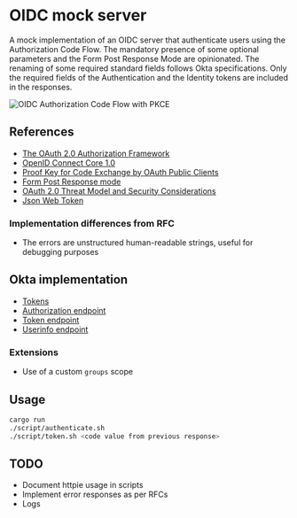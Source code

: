 # OIDC mock server

A mock implementation of an OIDC server that authenticate users using the
Authorization Code Flow. The mandatory presence of some optional parameters and
the Form Post Response Mode are opinionated. The renaming of some required
standard fields follows Okta specifications. Only the required fields of the
Authentication and the Identity tokens are included in the responses.

![OIDC Authorization Code Flow with PKCE](https://www.mermaidchart.com/raw/d4687c7d-49cc-44ad-86c4-668490ea6eca?theme=light&version=v0.1&format=svg)

## References

- [The OAuth 2.0 Authorization Framework](https://datatracker.ietf.org/doc/html/rfc6749)
- [OpenID Connect Core 1.0](https://openid.net/specs/openid-connect-core-1_0.html)
- [Proof Key for Code Exchange by OAuth Public Clients](https://datatracker.ietf.org/doc/html/rfc7636)
- [Form Post Response mode](https://openid.net/specs/oauth-v2-form-post-response-mode-1_0.html)
- [OAuth 2.0 Threat Model and Security Considerations](https://datatracker.ietf.org/doc/html/rfc6819)
- [Json Web Token](https://datatracker.ietf.org/doc/html/rfc7519)

### Implementation differences from RFC

- The errors are unstructured human-readable strings, useful for debugging
  purposes

## Okta implementation

- [Tokens](https://developer.okta.com/docs/api/openapi/okta-oauth/guides/overview/)
- [Authorization endpoint](https://developer.okta.com/docs/api/openapi/okta-oauth/oauth/tag/OrgAS/#tag/OrgAS/operation/authorize)
- [Token endpoint](https://developer.okta.com/docs/api/openapi/okta-oauth/oauth/tag/OrgAS/#tag/OrgAS/operation/token)
- [Userinfo endpoint](https://developer.okta.com/docs/api/openapi/okta-oauth/oauth/tag/OrgAS/#tag/OrgAS/operation/userinfo)

### Extensions

- Use of a custom `groups` scope

## Usage

```bash
cargo run
./script/authenticate.sh
./script/token.sh <code value from previous response>
```

## TODO

- Document httpie usage in scripts
- Implement error responses as per RFCs
- Logs
